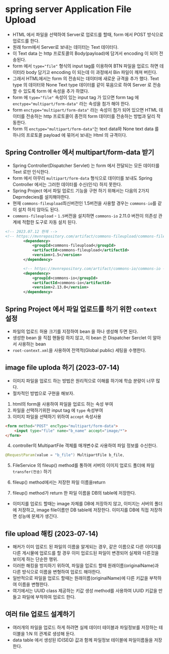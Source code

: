 # spring server Application File Upload
- HTML 에서 파일을 선택하여 Server로 업로드를 할때, form 에서 POST 방식으로 업로드를 한다.
- 원래 form에서 Server로 보내는 데이터는 Text 데이터다.
- 이 Text data 는 http 프로토콜의 Body(payload)에 담겨서 encoding  이 되어 전송된다.
- form 에서 `type="file"` 형식의 input tag를 이용하여 BTN 파일을 업로드 하면 데이터라 body 담기고 encoding 이 되는데
이 과정에서 Bin 파일이 깨져 버린다.
- 그래서 HTML에서는 form 의 전송되는 데이터에 새로운 규격을 추가 했다. Text type 의 데이터와 None Text type 데이터를 같이 
묶음으로 하여 Server 로 전송할 수 있도록 form 에 속성을 추가 하였다.
- form 에 `type="file"` 속성이 있는 input tag 가 있으면 form tag 에 `enctype="multipart/form-data"` 라는 속성을 첨가 해야 한다.
- form `enctype="multipart/form-data"` 라는 속성이 첨가 되어 있으면 HTML 데이터를 전송하는 http 프로토콜이 종전의 form 데이터를 전송하는 방법과 달리 작동한다.
- form 의 `enctype="multipart/form-data"`는 text data와 None text data 를 하나의 프로토콜 payload 에 묶어서 보내는 Html 의 규격이다. 

## Spring Controller 에서 multipart/form-data 받기
- Spring Controller(Dispatcher Servlet) 는 form 에서 전달되는 모든 데이터를 Text 로만 인식한다.
- form 에서 아무리 `multipart/form-data` 형식으로 데이터를 보내도 Spring Controller 에서는 그러한 데이터를 수신(인식) 하지 못한다.
- Spring Project 에서 파일 업로드 기능을 구현 하기 위해서는 다음의 2가지 Deprndecies를 설치해야한다.
- 현재 `commons-fileupload`최신버전인 1.5버전을 사용할 경우는 `commons-io`를 같이 설치 하지 않아도 된다.
- `commons-fileupload` - `1.5`버전을 설치하면 `commons-io` 2.11.0 버전이 의존성 관계에 적합한 도구로 자동 설치 된다. 
```xml
<!-- 2023.07.12 현재 -->
<!-- https://mvnrepository.com/artifact/commons-fileupload/commons-fileupload -->
		<dependency>
			<groupId>commons-fileupload</groupId>
			<artifactId>commons-fileupload</artifactId>
			<version>1.5</version>
		</dependency>

		<!-- https://mvnrepository.com/artifact/commons-io/commons-io -->
		<dependency>
			<groupId>commons-io</groupId>
			<artifactId>commons-io</artifactId>
			<version>2.13.0</version>
		</dependency>
```

## Spring Project 에서 파일 업로드를 하기 위한 `context` 설정
- 파일의 업로드 허용 크기를 지정하여 bean 을 하나 생성해 두면 된다.
- 생성한 bean 을 직접 핸들링 하지 않고, 이 bean 은 Dispatcher Serclet 이 알아서 사용하는 bean
- `root-context.xml`을 사용하여 전역적(Global public) 세팅을 수행한다.




## image file uploda 하기 (2023-07-14)
- 이미지 파일을 업로드 하는 방법은 원리적으로 이해를 하기에 학습 분량이 너무 많다.
- 절차적인 방법으로 구현을 해보자.
1. html의 form을 사용하여 파일을 업로드 하는 속성 부여
2. 파일을 선택하기위한 input tag 에 `type` 속성부여
3. 이미지 파일을 선택하기 위하여 `accept` 속성사용
```html
<form method="POST" encType="multipart/form-data">
	<input type="file" name="b_name" accept="image/*">
</form>
```
4. controller의 MultipartFile 객체를 매개변수로 사용하여 파일 정보를 수신한다.
```java
@RequestParam(value = "b_file")	MultipartFile b_file,
```
5. FileService 의 fileup() method를 통하여 서버의 이미지 업로드 폴더에 파일 `transfer(전송)` 하기
6. fileup() method에서는 저장한 파일 이름을return

7. fileup() method가 return 한 파일 이름을 DB의 table에 저장한다. 
* 이미지를 업로드 할때는 image 자체를 DB에 저장하지 않고, 
이미지는 서버의 폴더에 저장하고, image file이름만 DB table에 저장한다.
이미지를 DB에 직접 저장하면 성능에 문제가 생긴다. 


## file upload 해킹 (2023-07-14) 
- 해커가 이미 업로드 된 파일의 이름을 알게되는 경우, 같은 이름으로 다른 이미지를 다른 게시물에 업로드를 할 경우 이미 업로드된 파일이 변경되어 실제와 다른것을 보이게 하는 단순한 행위.
- 이러한 해킹을 방지하기 위하여, 파일을 업로드 할때 원래이름(originalName)과 다른 방식으로 이름을 변형하여 업로드 해야한다.
- 일반적으로 파일을 업로드 할때는 원래이름(originalName)에 다른 키값을 부착하여 이름을 변형한다.
- 여기에서는 UUID class 제공하는 키값 생성 method를 사용하여 UUID 키값을 만들고 파일에 부착하여 업로드 한다. 

## 여러 file 업로드 설계하기
- 여러개의 파일을 업로드 하게 하려면 실제 데이터 테이블과 파일정보를 저장하는 테이블을 1:N 의 관계로 생성해 둔다.
- data table 에서 생성된 ID(SEQ) 값과 함께 파일정보 테이블에 파일이름들을 저장한다.